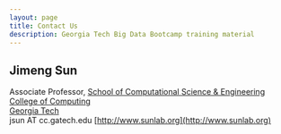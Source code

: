 ```yaml
---
layout: page
title: Contact Us
description: Georgia Tech Big Data Bootcamp training material
---
```


## Jimeng Sun
Associate Professor, [School of Computational Science & Engineering](http://www.cse.gatech.edu/) <br/>
[College of Computing](http://www.cc.gatech.edu/) <br/>
[Georgia Tech](http://www.gatech.edu/) <br/>
jsun<span style="display:none">hello</span>&nbsp;AT<span style="display:none">world</span>&nbsp;cc.gatech.edu        [http://www.sunlab.org](http://www.sunlab.org)  <br/>

<!--##  Polo Chau
Associate Director, MS in Analytics <br/>
Assistant Professor, [School of Computational Science & Engineering](http://www.cse.gatech.edu/) <br/>
Adjunct Assistant Professor, [School of Interactive Computing](http://www.ic.gatech.edu/) <br/>
[College of Computing](http://www.cc.gatech.edu/) <br/>
[Georgia Tech](http://www.gatech.edu/) <br/>
polo<span style="display:none">hello</span>&nbsp;AT<span style="display:none">world</span>&nbsp;gatech.edu        [http://www.cc.gatech.edu/~dchau](http://www.cc.gatech.edu/~dchau)  <br/>
Office: [Klaus](http://goo.gl/maps/ujoEt) 1324        404<span style="display:none">hello</span>-385-7682

## Hang Su
Ph.D Student, [School of Computational Science & Engineering](http://www.cse.gatech.edu/) <br/>
[College of Computing](http://www.cc.gatech.edu/) <br/>
[Georgia Tech](http://www.gatech.edu/) <br/>
hangsu<span style="display:none">hello</span>&nbsp;AT<span style="display:none">world</span>&nbsp;gatech.edu        [http://www.cc.gatech.edu/~hsu34](http://www.cc.gatech.edu/~hsu34)  <br/>
Office: [Klaus](http://goo.gl/maps/ujoEt) 1305

## Shang-Tse Chen
Ph.D Student, [School of Computational Science & Engineering](http://www.cse.gatech.edu/) <br/>
[College of Computing](http://www.cc.gatech.edu/) <br/>
[Georgia Tech](http://www.gatech.edu/) <br/>
schen351<span style="display:none">hello</span>&nbsp;AT<span style="display:none">world</span>&nbsp;gatech.edu        [http://www.cc.gatech.edu/~schen351](http://www.cc.gatech.edu/~schen351)  <br/>
Office: [Klaus](http://goo.gl/maps/ujoEt) 1305
-->